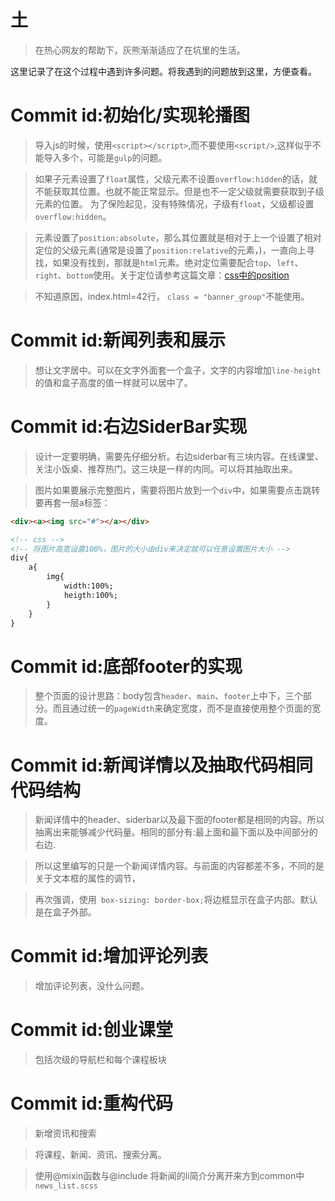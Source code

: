 # 土

>在热心网友的帮助下，灰熊渐渐适应了在坑里的生活。

这里记录了在这个过程中遇到许多问题。将我遇到的问题放到这里，方便查看。

# Commit id:初始化/实现轮播图

>导入js的时候，使用`<script></script>`,而不要使用`<script/>`,这样似乎不能导入多个，可能是`gulp`的问题。

> 如果子元素设置了`float`属性，父级元素不设置`overflow:hidden`的话，就不能获取其位置。也就不能正常显示。但是也不一定父级就需要获取到子级元素的位置。
> 为了保险起见，没有特殊情况，子级有`float`，父级都设置`overflow:hidden`。

>元素设置了`position:absolute`，那么其位置就是相对于上一个设置了相对定位的父级元素(通常是设置了`position:relative`的元素，)，一直向上寻找，如果没有找到，那就是`html`元素。绝对定位需要配合`top`、`left`、`right`、`bottom`使用。关于定位请参考这篇文章：[css中的position](https://blog.csdn.net/majunzhu/article/details/79753381)

>不知道原因，index.html=42行， `class = "banner_group"`不能使用。


# Commit id:新闻列表和展示

>想让文字居中。可以在文字外面套一个盒子，文字的内容增加`line-height`的值和盒子高度的值一样就可以居中了。

# Commit id:右边SiderBar实现

>设计一定要明确，需要先仔细分析。右边siderbar有三块内容。在线课堂、关注小饭桌、推荐热门。这三块是一样的内同。可以将其抽取出来。

>图片如果要展示完整图片，需要将图片放到一个`div`中，如果需要点击跳转要再套一层a标签：

```html
<div><a><img src="#"></a></div>

<!-- css -->
<!-- 将图片高宽设置100%，图片的大小由div来决定就可以任意设置图片大小 -->
div{
    a{
        img{
            width:100%;
            heigth:100%;
        }
    }
}
```

# Commit id:底部footer的实现

>整个页面的设计思路：body包含`header`、`main`、`footer`上中下，三个部分。而且通过统一的`pageWidth`来确定宽度，而不是直接使用整个页面的宽度。

# Commit id:新闻详情以及抽取代码相同代码结构

>新闻详情中的header、siderbar以及最下面的footer都是相同的内容。所以抽离出来能够减少代码量。相同的部分有:最上面和最下面以及中间部分的右边.

>所以这里编写的只是一个新闻详情内容。与前面的内容都差不多，不同的是关于文本框的属性的调节，

>再次强调，使用` box-sizing: border-box;`将边框显示在盒子内部。默认是在盒子外部。

# Commit id:增加评论列表
> 增加评论列表，没什么问题。

# Commit id:创业课堂
> 包括次级的导航栏和每个课程板块

# Commit id:重构代码

>新增资讯和搜索

>将课程、新闻、资讯、搜索分离。

>使用@mixin函数与@include 将新闻的li简介分离开来方到common中`news_list.scss`
